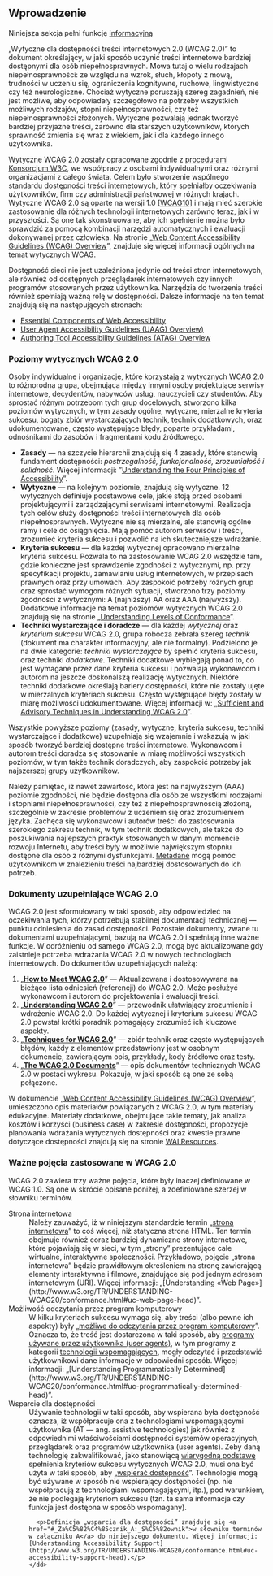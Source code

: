 ## Wprowadzenie

Niniejsza sekcja pełni funkcję <a title="definicja: informacyjne" href="#informativedef" class="termref">informacyjną</a></p>

„Wytyczne dla dostępności treści internetowych 2.0 (WCAG 2.0)” to dokument określający, w jaki sposób uczynić treści internetowe bardziej 
dostępnymi dla osób niepełnosprawnych. Mowa tutaj o wielu rodzajach niepełnosprawności: ze względu na wzrok, słuch, kłopoty z mową, 
trudności w uczeniu się, ograniczenia kognitywne, ruchowe, lingwistyczne czy też neurologiczne. Chociaż wytyczne poruszają szereg zagadnień, nie jest możliwe, aby odpowiadały szczegółowo na potrzeby wszystkich możliwych rodzajów, stopni niepełnosprawności, czy też niepełnosprawności złożonych. Wytyczne pozwalają jednak tworzyć bardziej przyjazne treści, zarówno dla starszych użytkowników, których 
sprawność zmienia się wraz z wiekiem, jak i dla każdego innego użytkownika.

Wytyczne WCAG 2.0 zostały opracowane zgodnie z [procedurami Konsorcjum W3C](http://www.w3.org/WAI/intro/w3c-process.php),
 we współpracy z osobami indywidualnymi oraz różnymi organizacjami z całego świata. Celem było stworzenie wspólnego standardu dostępności 
treści internetowych, który spełniałby oczekiwania użytkowników, firm czy administracji państwowej w różnych krajach. Wytyczne WCAG 2.0 są 
oparte na wersji 1.0 <a href="#WCAG10">[WCAG10]</a> i mają mieć szerokie zastosowanie dla różnych technologii internetowych zarówno teraz, jak i w przyszłości. Są one tak skonstruowane, aby ich spełnienie można było sprawdzić za pomocą kombinacji narzędzi automatycznych i ewaluacji dokonywanej przez człowieka. Na stronie „[Web Content Accessibility Guidelines (WCAG) Overview](http://www.w3.org/WAI/intro/wcag.php)”, znajduje się więcej informacji ogólnych na temat wytycznych WCAG.

Dostępność sieci nie jest uzależniona jedynie od treści stron internetowych, ale również od dostępnych przeglądarek internetowych czy 
innych programów stosowanych przez użytkownika. Narzędzia do tworzenia treści również spełniają ważną rolę w dostępności. Dalsze informacje na ten temat znajdują się na następujących stronach:

- [Essential Components of Web Accessibility](http://www.w3.org/WAI/intro/components)
- [User Agent Accessibility Guidelines (UAAG) Overview)](http://www.w3.org/WAI/intro/uaag.php)
- [Authoring Tool Accessibility Guidelines (ATAG) Overview](http://www.w3.org/WAI/intro/atag.php)
    
### Poziomy wytycznych WCAG 2.0</h3>

Osoby indywidualne i organizacje, które korzystają z wytycznych WCAG 2.0 to różnorodna grupa, obejmująca między innymi osoby projektujące serwisy internetowe, decydentów, nabywców usług, nauczycieli czy studentów. Aby sprostać różnym potrzebom tych grup docelowych, stworzono kilka poziomów wytycznych, w tym zasady ogólne, wytyczne, mierzalne kryteria sukcesu, bogaty zbiór wystarczających technik, technik dodatkowych, oraz udokumentowane, często występujące błędy, poparte przykładami, odnośnikami do zasobów i fragmentami kodu źródłowego.

- **Zasady** — na szczycie hierarchii znajdują się 4 zasady, które stanowią fundament dostępności: *postrzegalność, funkcjonalność, zrozumiałość i solidność*. Więcej informacji: ”[Understanding the Four Principles of Accessibility](http://www.w3.org/TR/UNDERSTANDING-WCAG20/intro.html#introduction-fourprincs-head)”.
- **Wytyczne** — na kolejnym poziomie, znajdują się wytyczne. 12 wytycznych definiuje podstawowe cele, jakie stoją przed 
osobami projektującymi i zarządzającymi serwisami internetowymi. Realizacja tych celów służy dostępności treści internetowych dla osób 
niepełnosprawnych. Wytyczne nie są mierzalne, ale stanowią ogólne ramy i cele do osiągnięcia. Mają pomóc autorom serwisów i treści, zrozumieć kryteria sukcesu i pozwolić na ich skuteczniejsze wdrażanie.
- **Kryteria sukcesu** — dla każdej wytycznej opracowano mierzalne kryteria sukcesu. Pozwala to na zastosowanie WCAG 
2.0 wszędzie tam, gdzie konieczne jest sprawdzenie zgodności z wytycznymi, np. przy specyfikacji projektu, zamawianiu usług 
internetowych, w przepisach prawnych oraz przy umowach. Aby zaspokoić potrzeby różnych grup oraz sprostać wymogom różnych sytuacji, stworzono trzy poziomy zgodności z wytycznymi: A (najniższy) AA oraz AAA (najwyższy). Dodatkowe informacje na temat poziomów wytycznych WCAG 2.0 znajdują się na stronie „[Understanding Levels of Conformance](http://www.w3.org/TR/UNDERSTANDING-WCAG20/conformance.html#uc-levels-head)”.
- **Techniki wystarczające i doradcze** — dla każdej *wytycznej* oraz *kryterium sukcesu* WCAG 2.0, grupa robocza zebrała szereg *technik* (dokument ma charakter informacyjny, ale nie formalny). Podzielono je na dwie kategorie: *techniki wystarczające* by spełnić kryteria sukcesu, oraz techniki *dodatkowe*. Techniki dodatkowe wybiegają ponad to, co jest wymagane przez dane kryteria sukcesu i pozwalają wykonawcom i autorom na jeszcze doskonalszą realizację wytycznych. Niektóre techniki dodatkowe określają bariery dostępności, które nie zostały ujęte w mierzalnych kryteriach sukcesu. Często występujące błędy zostały w miarę możliwości udokumentowane. Więcej informacji w: „[Sufficient and Advisory Techniques in Understanding WCAG 2.0](http://www.w3.org/TR/UNDERSTANDING-WCAG20/intro.html#introduction-layers-techs-head)”.


Wszystkie powyższe poziomy (zasady, wytyczne, kryteria sukcesu, techniki wystarczające i dodatkowe) uzupełniają się wzajemnie i wskazują w jaki sposób tworzyć bardziej dostępne treści internetowe. Wykonawcom i autorom treści doradza się stosowanie w miarę możliwości
wszystkich poziomów, w tym także technik doradczych, aby zaspokoić potrzeby jak najszerszej grupy użytkowników.

Należy pamiętać, iż nawet zawartość, która jest na najwyższym (AAA) poziomie zgodności, nie będzie dostępna dla osób ze wszystkimi rodzajami i stopniami niepełnosprawności, czy też z niepełnosprawnością złożoną, szczególnie w zakresie problemów z uczeniem się oraz zrozumieniem języka. Zachęca się wykonawców i autorów treści do zastosowania szerokiego zakresu technik, w tym technik dodatkowych, ale także do poszukiwania najlepszych praktyk stosowanych w danym momencie rozwoju Internetu, aby treści były w możliwie największym stopniu dostępne dla osób z różnymi dysfunkcjami. [Metadane](http://www.w3.org/TR/UNDERSTANDING-WCAG20/appendixC.html#understanding-metadata) mogą pomóc użytkownikom w znalezieniu treści najbardziej dostosowanych do ich potrzeb.


### Dokumenty uzupełniające WCAG 2.0

WCAG 2.0 jest sformułowany w taki sposób, aby odpowiedzieć na oczekiwania tych, którzy potrzebują stabilnej dokumentacji technicznej —
 punktu odniesienia do zasad dostępności. Pozostałe dokumenty, zwane tu dokumentami uzupełniającymi, bazują na WCAG 2.0 i spełniają 
inne ważne funkcje. W odróżnieniu od samego WCAG 2.0, mogą być aktualizowane gdy zaistnieje potrzeba wdrażania WCAG 2.0 w nowych technologiach internetowych. Do dokumentów uzupełniających należą:

1. „**[How to Meet WCAG 2.0](http://www.w3.org/WAI/WCAG20/quickref/)**” — Aktualizowana i dostosowywana na bieżąco lista odniesień (referencji) do WCAG 2.0. Może posłużyć wykonawcom i autorom do projektowania i ewaluacji treści.
2.  „**[Understanding WCAG 2.0](http://www.w3.org/TR/UNDERSTANDING-WCAG20/intro.html)**” — przewodnik ułatwiający zrozumienie i wdrożenie WCAG 2.0. Do każdej wytycznej i kryterium sukcesu WCAG 2.0 powstał krótki poradnik pomagający zrozumieć ich kluczowe aspekty.
3. „**[Techniques for WCAG 2.0](http://www.w3.org/TR/WCAG20-TECHS/)**” — zbiór technik oraz często występujących błędów, każdy z elementów przedstawiony jest w osobnym dokumencie, zawierającym opis, przykłady, kody źródłowe oraz testy.
4.  „**[The WCAG 2.0 Documents](http://www.w3.org/WAI/intro/wcag20)**” — opis dokumentów technicznych WCAG 2.0 w postaci wykresu. Pokazuje, w jaki sposób są one ze sobą połączone.

W dokumencie „[Web Content Accessibility Guidelines (WCAG) Overview](http://www.w3.org/WAI/intro/wcag.php)”, umieszczono opis materiałów powiązanych z WCAG 2.0, w tym materiały edukacyjne. Materiały dodatkowe, obejmujące takie tematy, jak analiza kosztów i korzyści (business case) w zakresie dostępności, propozycje planowania wdrażania wytycznych dostępności oraz kwestie prawne dotyczące dostępności znajdują się na stronie [WAI Resources](http://www.w3.org/WAI/Resources/Overview).

### Ważne pojęcia zastosowane w WCAG 2.0
    
WCAG 2.0 zawiera trzy ważne pojęcia, które były inaczej definiowane w WCAG 1.0. Są one w skrócie opisane poniżej, a zdefiniowane szerzej w słowniku terminów.
<dl>   
    <dt class="label">
      Strona internetowa
    </dt>
    <dd>
      Należy zauważyć, iż w niniejszym standardzie termin „<a title="definicja: strona internetowa" href="#webpagedef" class="termref">strona internetowa</a>” to coś więcej, niż statyczna strona HTML. Ten termin obejmuje również coraz bardziej dynamiczne strony internetowe, które pojawiają się w sieci, w tym „strony” prezentujące całe wirtualne, interaktywne społeczności. Przykładowo, pojęcie „strona internetowa” będzie prawidłowym określeniem na stronę zawierającą elementy interaktywne i filmowe, znajdujące się pod jednym adresem internetowym (URI). Więcej informacji: „[Understanding «Web Page»](http://www.w3.org/TR/UNDERSTANDING-WCAG20/conformance.html#uc-web-page-head)”.
    </dd>
    <dt>
      Możliwość odczytania przez program komputerowy
    </dt>
    <dd>
      W kilku kryteriach sukcesu wymaga się, aby treści (albo pewne ich aspekty) były „<a title="definicja: możliwy do odczytania przez program komputerowy" href="#programmaticallydetermineddef" class="termref">możliwe do odczytania przez program komputerowy</a>”. 
Oznacza to, że treść jest dostarczona w taki sposób, aby <a title="definicja: program użytkownika" href="#useragentdef" class="termref">programy używane przez użytkownika (user agents)</a>, w tym programy z kategorii <a title="definicja: technologie wspomagające (w rozumieniu tego dokumentu)" href="#atdef" class="termref">technologii wspomagających</a>, mogły odczytać i przedstawić użytkownikowi 
dane informacje w odpowiedni sposób. Więcej informacji: „[Understanding Programmatically Determined](http://www.w3.org/TR/UNDERSTANDING-WCAG20/conformance.html#uc-programmatically-determined-head)”.
    </dd>
    <dt>
      Wsparcie dla dostępności
    </dt>
    <dd>
     Używanie technologii w taki sposób, aby wspierana była dostępność oznacza, iż współpracuje ona z technologiami wspomagającymi użytkownika (AT — ang. assistive technologies) jak również z odpowiednimi właściwościami dostępności systemów operacyjnych,
 przeglądarek oraz programów użytkownika (user agents). Żeby daną technologię zakwalifikować, jako stanowiącą <a title="definicja: (technologie) stanowiące podstawę zgodności" href="#reliedupondef" class="termref">wiarygodną podstawę</a> spełnienia kryteriów sukcesu wytycznych WCAG 2.0, musi ona być użyta w taki sposób, aby „<a title="definicja: wspierający dostępność" href="#accessibility-supporteddef" class="termref">wspierać dostępność</a>”. Technologie mogą być używane w sposób nie wspierający dostępności (np. nie współpracują z technologiami wspomagającymi, itp.), pod warunkiem, że nie podlegają kryteriom 
sukcesu (tzn. ta sama informacja czy funkcja jest dostępna w sposób wspomagany).</p>
        
      <p>Definicja „wsparcia dla dostępności” znajduje się <a href="#_Za%C5%82%C4%85cznik_A:_S%C5%82ownik">w słowniku terminów w załączniku A</a> do niniejszego dokumentu. Więcej informacji: [Understanding Accessibility Support](http://www.w3.org/TR/UNDERSTANDING-WCAG20/conformance.html#uc-accessibility-support-head).</p>
    </dd>
  </dl>

